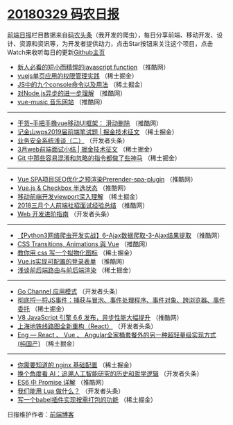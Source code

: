 # [20180329 码农日报](http://hao.caibaojian.com/date/2018/03/29)

[前端日报](http://caibaojian.com/c/news)栏目数据来自[码农头条](http://hao.caibaojian.com/)（我开发的爬虫），每日分享前端、移动开发、设计、资源和资讯等，为开发者提供动力，点击Star按钮来关注这个项目，点击Watch来收听每日的更新[Github主页](https://github.com/kujian/frontendDaily)
* [新人必看的短小而精悍的javascript function](http://hao.caibaojian.com/68856.html) （推酷网）
* [vuejs单页应用的权限管理实践](http://hao.caibaojian.com/68915.html) （稀土掘金）
* [JS中的九个console命令以及用法](http://hao.caibaojian.com/68917.html) （稀土掘金）
* [对Node.js异步的进一步理解](http://hao.caibaojian.com/68859.html) （推酷网）
* [vue-music 音乐网站](http://hao.caibaojian.com/68860.html) （推酷网）

***
* [干货&#8211;手把手撸vue移动UI框架： 滑动删除](http://hao.caibaojian.com/68862.html) （推酷网）
* [记金山wps2019届前端笔试题 | 掘金技术征文](http://hao.caibaojian.com/68911.html) （稀土掘金）
* [业务安全系统浅谈（二）](http://hao.caibaojian.com/68825.html) （开发者头条）
* [3月web前端面试小结 | 掘金技术征文](http://hao.caibaojian.com/68902.html) （稀土掘金）
* [Git 中那些容易混淆和忽略的指令都做了些神马](http://hao.caibaojian.com/68906.html) （稀土掘金）

***
* [Vue SPA项目SEO优化之预渲染Prerender-spa-plugin](http://hao.caibaojian.com/68861.html) （推酷网）
* [Vue.js &amp; Checkbox 半选状态](http://hao.caibaojian.com/68864.html) （推酷网）
* [移动前端开发viewport深入理解](http://hao.caibaojian.com/68913.html) （稀土掘金）
* [2018三月个人前端社招面试经验总结](http://hao.caibaojian.com/68857.html) （推酷网）
* [Web 开发进阶指南](http://hao.caibaojian.com/68816.html) （开发者头条）

***
* [【Python3网络爬虫开发实战】6-Ajax数据爬取-3-Ajax结果提取](http://hao.caibaojian.com/68850.html) （推酷网）
* [CSS Transitions, Animations 與 Vue](http://hao.caibaojian.com/68852.html) （推酷网）
* [教你用 css 写一个拟物化图标](http://hao.caibaojian.com/68904.html) （稀土掘金）
* [Vue.js实现可配置的登录表单](http://hao.caibaojian.com/68848.html) （推酷网）
* [浅谈前后端路由与前后端渲染](http://hao.caibaojian.com/68916.html) （稀土掘金）

***
* [Go Channel 应用模式](http://hao.caibaojian.com/68811.html) （开发者头条）
* [彻底捋一捋JS事件：捕获与冒泡、事件处理程序、事件对象、跨浏览器、事件委托](http://hao.caibaojian.com/68910.html) （稀土掘金）
* [V8 JavaScript 引擎 6.6 发布，异步性能大幅提升](http://hao.caibaojian.com/68853.html) （推酷网）
* [上海地铁线路图全新重构（React）](http://hao.caibaojian.com/68813.html) （开发者头条）
* [Eng  &#8212; React 、 Vue 、 Angular全家桶套餐外的另一种超轻量级实现方式 (纯国产)](http://hao.caibaojian.com/68900.html) （稀土掘金）

***
* [你需要知道的 nginx 基础配置](http://hao.caibaojian.com/68914.html) （稀土掘金）
* [换个角度看 AI：追溯人工智能研究的历史和哲学逻辑](http://hao.caibaojian.com/68817.html) （开发者头条）
* [ES6 中 Promise 详解](http://hao.caibaojian.com/68849.html) （推酷网）
* [我们能用 Lua 做什么？](http://hao.caibaojian.com/68809.html) （开发者头条）
* [写一个babel插件实现按需打包的功能](http://hao.caibaojian.com/68909.html) （稀土掘金）

日报维护作者：[前端博客](http://caibaojian.com/) 